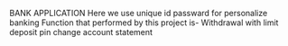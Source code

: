BANK APPLICATION
Here we use unique id passward for personalize banking
Function that performed by this project is-
 Withdrawal with limit
 deposit
 pin change
 account statement
